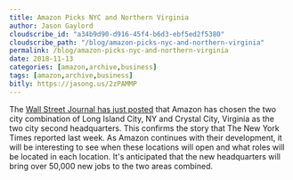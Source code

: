 ```yaml
---
title: Amazon Picks NYC and Northern Virginia
author: Jason Gaylord
cloudscribe_id: "a34b9d90-d916-45f4-b6d3-ebf5ed2f5380"
cloudscribe_path: "/blog/amazon-picks-nyc-and-northern-virginia"
permalink: /blog/amazon-picks-nyc-and-northern-virginia
date: 2018-11-13
categories: [amazon,archive,business]
tags: [amazon,archive,business]
bitly: https://jasong.us/2zPAMMP
---
```


The [Wall Street Journal has just posted](https://jasong.us/2ODKTJV) that Amazon has chosen the two city combination of Long Island City, NY and Crystal City, Virginia as the two city second headquarters. This confirms the story that The New York Times reported last week. As Amazon continues with their development, it will be interesting to see when these locations will open and what roles will be located in each location. It's anticipated that the new headquarters will bring over 50,000 new jobs to the two areas combined.